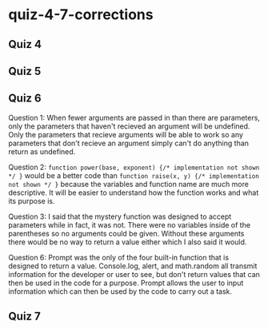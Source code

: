 # quiz-4-7-corrections

## Quiz 4

## Quiz 5

## Quiz 6
Question 1: When fewer arguments are passed in than there are parameters, only the parameters that haven't recieved an argument will be undefined. Only the parameters that recieve arguments will be able to work so any parameters that don't recieve an argument simply can't do anything than return as undefined.

Question 2:   `function power(base, exponent) {/* implementation not shown */ }` would be a better code than                              `function raise(x, y) {/* implementation not shown */ }` because the variables and function name are much more descriptive. It will be easier to understand how the function works and what its purpose is.

Question 3: I said that the mystery function was designed to accept parameters while in fact, it was not. There were no variables inside of the parentheses so no arguments could be given. Without these arguments there would be no way to return a value either which I also said it would.

Question 6: Prompt was the only of the four built-in function that is designed to return a value. Console.log, alert, and math.random all transmit information for the developer or user to see, but don't return values that can then be used in the code for a purpose. Prompt allows the user to input information which can then be used by the code to carry out a task.


## Quiz 7
